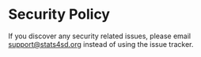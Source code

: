 # Security Policy

If you discover any security related issues, please email support@stats4sd.org instead of using the issue tracker.
